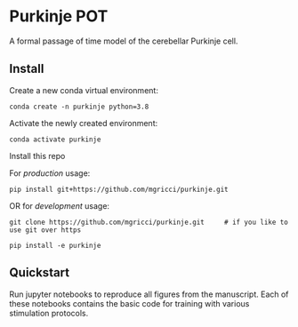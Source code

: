 # Purkinje POT
A formal passage of time model of the cerebellar Purkinje cell. 

## Install

Create a new conda virtual environment:
```
conda create -n purkinje python=3.8
```

Activate the newly created environment:
```
conda activate purkinje
```

Install this repo

For *production* usage:
```
pip install git+https://github.com/mgricci/purkinje.git
```
OR for *development* usage:
```
git clone https://github.com/mgricci/purkinje.git     # if you like to use git over https

pip install -e purkinje
```

## Quickstart

Run jupyter notebooks to reproduce all figures from the manuscript. Each of these notebooks contains the basic code for training with various stimulation protocols. 

